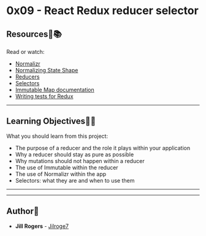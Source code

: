 # 0x09 - React Redux reducer selector

## Resources:mag_right::books:
Read or watch:
* [Normalizr](https://intranet.hbtn.io/rltoken/ilkN2Xj-UhNXKI9XtD1RAw)
* [Normalizing State Shape](https://intranet.hbtn.io/rltoken/9ZkunkJIqesFiNjkQlz6Jg)
* [Reducers](https://intranet.hbtn.io/rltoken/trY1MX9kqfGHJuBZNZ81gw)
* [Selectors](https://intranet.hbtn.io/rltoken/BTxJZN0xjsVICD9cQskGRQ)
* [Immutable Map documentation](https://intranet.hbtn.io/rltoken/Ap2lpTrq26l55SPkw1wFqw)
* [Writing tests for Redux](https://intranet.hbtn.io/rltoken/qdg0DjuN0v3KcNDUsJwH1Q)



---
## Learning Objectives:elephant:🧠
What you should learn from this project:

* The purpose of a reducer and the role it plays within your application
* Why a reducer should stay as pure as possible
* Why mutations should not happen within a reducer
* The use of Immutable within the reducer
* The use of Normalizr within the app
* Selectors: what they are and when to use them
---
---

## Author:art:
* **Jill Rogers** - [Jilroge7](https://github.com/Jilroge7/holbertonschool-web_react.git)